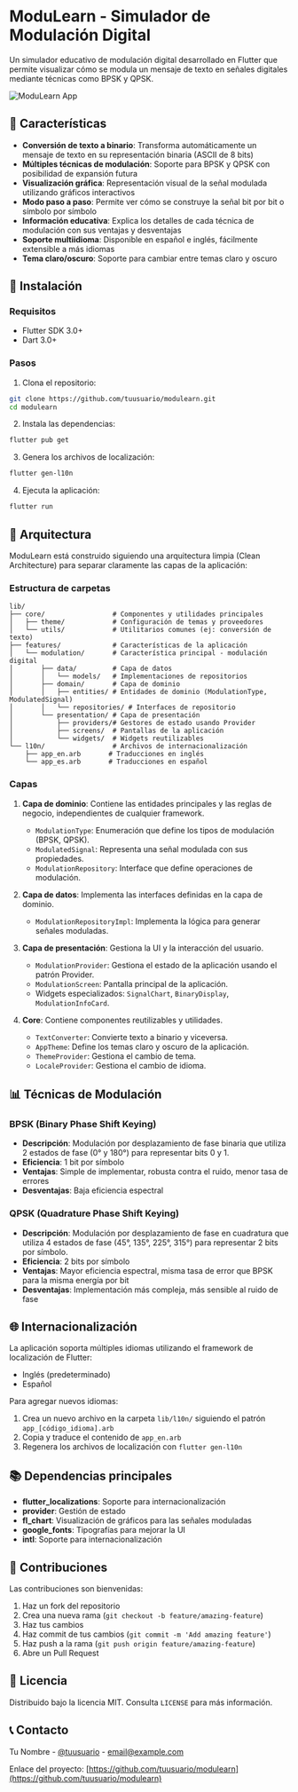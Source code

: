# ModuLearn - Simulador de Modulación Digital

Un simulador educativo de modulación digital desarrollado en Flutter que permite visualizar cómo se modula un mensaje de texto en señales digitales mediante técnicas como BPSK y QPSK.

![ModuLearn App](https://via.placeholder.com/800x400?text=ModuLearn+App)

## 📱 Características

- **Conversión de texto a binario**: Transforma automáticamente un mensaje de texto en su representación binaria (ASCII de 8 bits)
- **Múltiples técnicas de modulación**: Soporte para BPSK y QPSK con posibilidad de expansión futura
- **Visualización gráfica**: Representación visual de la señal modulada utilizando gráficos interactivos
- **Modo paso a paso**: Permite ver cómo se construye la señal bit por bit o símbolo por símbolo
- **Información educativa**: Explica los detalles de cada técnica de modulación con sus ventajas y desventajas
- **Soporte multiidioma**: Disponible en español e inglés, fácilmente extensible a más idiomas
- **Tema claro/oscuro**: Soporte para cambiar entre temas claro y oscuro

## 🚀 Instalación

### Requisitos

- Flutter SDK 3.0+
- Dart 3.0+

### Pasos

1. Clona el repositorio:
```bash
git clone https://github.com/tuusuario/modulearn.git
cd modulearn
```

2. Instala las dependencias:
```bash
flutter pub get
```

3. Genera los archivos de localización:
```bash
flutter gen-l10n
```

4. Ejecuta la aplicación:
```bash
flutter run
```

## 🔧 Arquitectura

ModuLearn está construido siguiendo una arquitectura limpia (Clean Architecture) para separar claramente las capas de la aplicación:

### Estructura de carpetas

```
lib/
├── core/                 # Componentes y utilidades principales
│   ├── theme/            # Configuración de temas y proveedores
│   └── utils/            # Utilitarios comunes (ej: conversión de texto)
├── features/             # Características de la aplicación
│   └── modulation/       # Característica principal - modulación digital
│       ├── data/         # Capa de datos
│       │   └── models/   # Implementaciones de repositorios
│       ├── domain/       # Capa de dominio
│       │   ├── entities/ # Entidades de dominio (ModulationType, ModulatedSignal)
│       │   └── repositories/ # Interfaces de repositorio
│       └── presentation/ # Capa de presentación
│           ├── providers/# Gestores de estado usando Provider
│           ├── screens/  # Pantallas de la aplicación
│           └── widgets/  # Widgets reutilizables
└── l10n/                 # Archivos de internacionalización
    ├── app_en.arb       # Traducciones en inglés
    └── app_es.arb       # Traducciones en español
```

### Capas

1. **Capa de dominio**: Contiene las entidades principales y las reglas de negocio, independientes de cualquier framework.
   - `ModulationType`: Enumeración que define los tipos de modulación (BPSK, QPSK).
   - `ModulatedSignal`: Representa una señal modulada con sus propiedades.
   - `ModulationRepository`: Interface que define operaciones de modulación.

2. **Capa de datos**: Implementa las interfaces definidas en la capa de dominio.
   - `ModulationRepositoryImpl`: Implementa la lógica para generar señales moduladas.

3. **Capa de presentación**: Gestiona la UI y la interacción del usuario.
   - `ModulationProvider`: Gestiona el estado de la aplicación usando el patrón Provider.
   - `ModulationScreen`: Pantalla principal de la aplicación.
   - Widgets especializados: `SignalChart`, `BinaryDisplay`, `ModulationInfoCard`.

4. **Core**: Contiene componentes reutilizables y utilidades.
   - `TextConverter`: Convierte texto a binario y viceversa.
   - `AppTheme`: Define los temas claro y oscuro de la aplicación.
   - `ThemeProvider`: Gestiona el cambio de tema.
   - `LocaleProvider`: Gestiona el cambio de idioma.

## 📊 Técnicas de Modulación

### BPSK (Binary Phase Shift Keying)

- **Descripción**: Modulación por desplazamiento de fase binaria que utiliza 2 estados de fase (0° y 180°) para representar bits 0 y 1.
- **Eficiencia**: 1 bit por símbolo
- **Ventajas**: Simple de implementar, robusta contra el ruido, menor tasa de errores
- **Desventajas**: Baja eficiencia espectral

### QPSK (Quadrature Phase Shift Keying)

- **Descripción**: Modulación por desplazamiento de fase en cuadratura que utiliza 4 estados de fase (45°, 135°, 225°, 315°) para representar 2 bits por símbolo.
- **Eficiencia**: 2 bits por símbolo
- **Ventajas**: Mayor eficiencia espectral, misma tasa de error que BPSK para la misma energía por bit
- **Desventajas**: Implementación más compleja, más sensible al ruido de fase

## 🌐 Internacionalización

La aplicación soporta múltiples idiomas utilizando el framework de localización de Flutter:

- Inglés (predeterminado)
- Español

Para agregar nuevos idiomas:

1. Crea un nuevo archivo en la carpeta `lib/l10n/` siguiendo el patrón `app_[código_idioma].arb`
2. Copia y traduce el contenido de `app_en.arb`
3. Regenera los archivos de localización con `flutter gen-l10n`

## 📚 Dependencias principales

- **flutter_localizations**: Soporte para internacionalización
- **provider**: Gestión de estado
- **fl_chart**: Visualización de gráficos para las señales moduladas
- **google_fonts**: Tipografías para mejorar la UI
- **intl**: Soporte para internacionalización

## 🤝 Contribuciones

Las contribuciones son bienvenidas:

1. Haz un fork del repositorio
2. Crea una nueva rama (`git checkout -b feature/amazing-feature`)
3. Haz tus cambios
4. Haz commit de tus cambios (`git commit -m 'Add amazing feature'`)
5. Haz push a la rama (`git push origin feature/amazing-feature`)
6. Abre un Pull Request

## 📝 Licencia

Distribuido bajo la licencia MIT. Consulta `LICENSE` para más información.

## 📞 Contacto

Tu Nombre - [@tuusuario](https://twitter.com/tuusuario) - email@example.com

Enlace del proyecto: [https://github.com/tuusuario/modulearn](https://github.com/tuusuario/modulearn)
